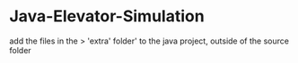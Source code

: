 # Java-Elevator-Simulation

add the files in the > 'extra' folder' to the java project, outside of the source folder
